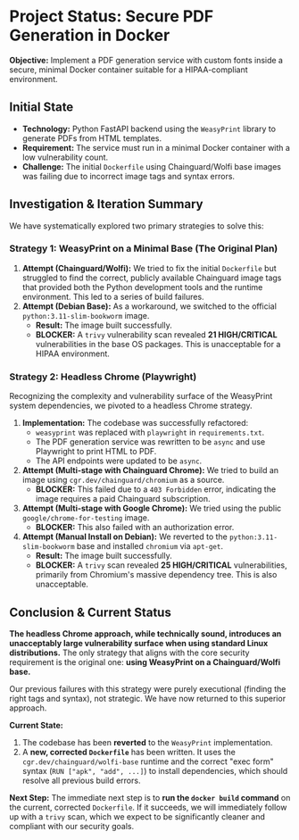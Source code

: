 # Project Status: Secure PDF Generation in Docker

**Objective:** Implement a PDF generation service with custom fonts inside a secure, minimal Docker container suitable for a HIPAA-compliant environment.

## Initial State
- **Technology:** Python FastAPI backend using the `WeasyPrint` library to generate PDFs from HTML templates.
- **Requirement:** The service must run in a minimal Docker container with a low vulnerability count.
- **Challenge:** The initial `Dockerfile` using Chainguard/Wolfi base images was failing due to incorrect image tags and syntax errors.

## Investigation & Iteration Summary

We have systematically explored two primary strategies to solve this:

### Strategy 1: WeasyPrint on a Minimal Base (The Original Plan)

1.  **Attempt (Chainguard/Wolfi):** We tried to fix the initial `Dockerfile` but struggled to find the correct, publicly available Chainguard image tags that provided both the Python development tools and the runtime environment. This led to a series of build failures.
2.  **Attempt (Debian Base):** As a workaround, we switched to the official `python:3.11-slim-bookworm` image. 
    - **Result:** The image built successfully.
    - **BLOCKER:** A `trivy` vulnerability scan revealed **21 HIGH/CRITICAL** vulnerabilities in the base OS packages. This is unacceptable for a HIPAA environment.

### Strategy 2: Headless Chrome (Playwright)

Recognizing the complexity and vulnerability surface of the WeasyPrint system dependencies, we pivoted to a headless Chrome strategy.

1.  **Implementation:** The codebase was successfully refactored:
    - `weasyprint` was replaced with `playwright` in `requirements.txt`.
    - The PDF generation service was rewritten to be `async` and use Playwright to print HTML to PDF.
    - The API endpoints were updated to be `async`.
2.  **Attempt (Multi-stage with Chainguard Chrome):** We tried to build an image using `cgr.dev/chainguard/chromium` as a source.
    - **BLOCKER:** This failed due to a `403 Forbidden` error, indicating the image requires a paid Chainguard subscription.
3.  **Attempt (Multi-stage with Google Chrome):** We tried using the public `google/chrome-for-testing` image.
    - **BLOCKER:** This also failed with an authorization error.
4.  **Attempt (Manual Install on Debian):** We reverted to the `python:3.11-slim-bookworm` base and installed `chromium` via `apt-get`.
    - **Result:** The image built successfully.
    - **BLOCKER:** A `trivy` scan revealed **25 HIGH/CRITICAL** vulnerabilities, primarily from Chromium's massive dependency tree. This is also unacceptable.

## Conclusion & Current Status

**The headless Chrome approach, while technically sound, introduces an unacceptably large vulnerability surface when using standard Linux distributions.** The only strategy that aligns with the core security requirement is the original one: **using WeasyPrint on a Chainguard/Wolfi base.**

Our previous failures with this strategy were purely executional (finding the right tags and syntax), not strategic. We have now returned to this superior approach.

**Current State:**
1.  The codebase has been **reverted** to the `WeasyPrint` implementation.
2.  A **new, corrected `Dockerfile`** has been written. It uses the `cgr.dev/chainguard/wolfi-base` runtime and the correct "exec form" syntax (`RUN ["apk", "add", ...]`) to install dependencies, which should resolve all previous build errors.

**Next Step:** The immediate next step is to **run the `docker build` command** on the current, corrected `Dockerfile`. If it succeeds, we will immediately follow up with a `trivy` scan, which we expect to be significantly cleaner and compliant with our security goals.
